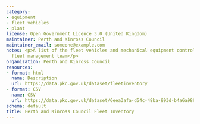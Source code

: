 ```yaml
---
category:
- equipment
- fleet vehicles
- plant
license: Open Government Licence 3.0 (United Kingdom)
maintainer: Perth and Kinross Council
maintainer_email: someone@example.com
notes: <p>A list of the fleet vehicles and mechanical equipment controlled by the
  fleet management team</p>
organization: Perth and Kinross Council
resources:
- format: html
  name: Description
  url: https://data.pkc.gov.uk/dataset/fleetinventory
- format: CSV
  name: CSV
  url: https://data.pkc.gov.uk/dataset/6eea3afa-d54c-48ba-993d-b4a6a988c549/resource/0931bcf2-4ef0-42ec-94d0-52f95e8eec54/download/fleetinventoryopendata.csv
schema: default
title: Perth and Kinross Council Fleet Inventory
---
```

